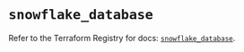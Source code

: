 # `snowflake_database`

Refer to the Terraform Registry for docs: [`snowflake_database`](https://registry.terraform.io/providers/snowflake-labs/snowflake/1.0.4/docs/resources/database).
